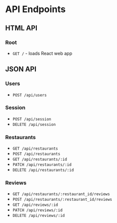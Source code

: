 # API Endpoints

## HTML API

### Root

- `GET /` - loads React web app

## JSON API

### Users

- `POST /api/users`

### Session

- `POST /api/session`
- `DELETE /api/session`

### Restaurants

- `GET /api/restaurants`
- `POST /api/restaurants`
- `GET /api/restaurants/:id`
- `PATCH /api/restaurants/:id`
- `DELETE /api/restaurants/:id`

### Reviews

 - `GET /api/restaurants/:restaurant_id/reviews`
 - `POST /api/restaurants/:restaurant_id/reviews`
 - `GET /api/reviews/:id`
 - `PATCH /api/reviews/:id`
 - `DELETE /api/reviews/:id`
